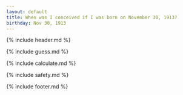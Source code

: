 ```yaml
---
layout: default
title: When was I conceived if I was born on November 30, 1913?
birthday: Nov 30, 1913
---
```


{% include header.md %}

{% include guess.md %}

{% include calculate.md %}

{% include safety.md %}

{% include footer.md %}



